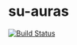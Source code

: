 # su-auras
[![Build Status](https://travis-ci.org/caiobsouza/su-auras.svg?branch=master)](https://travis-ci.org/caiobsouza/su-auras)
